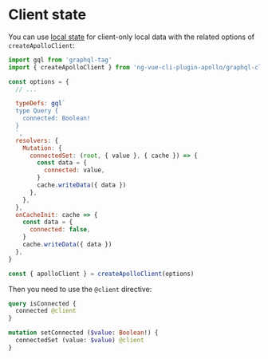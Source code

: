 # Client state

You can use [local state](https://www.apollographql.com/docs/tutorial/local-state/) for client-only local data with the related options of `createApolloClient`:

```js
import gql from 'graphql-tag'
import { createApolloClient } from 'ng-vue-cli-plugin-apollo/graphql-client'

const options = {
  // ...

  typeDefs: gql`
  type Query {
    connected: Boolean!
  }
  `,
  resolvers: {
    Mutation: {
      connectedSet: (root, { value }, { cache }) => {
        const data = {
          connected: value,
        }
        cache.writeData({ data })
      },
    },
  },
  onCacheInit: cache => {
    const data = {
      connected: false,
    }
    cache.writeData({ data })
  },
}

const { apolloClient } = createApolloClient(options)
```

Then you need to use the `@client` directive:

```graphql
query isConnected {
  connected @client
}
```

```graphql
mutation setConnected ($value: Boolean!) {
  connectedSet (value: $value) @client
}
```
